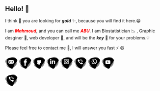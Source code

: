 ## Hello! 👋 

I think 🤔 you are looking for **_gold_** ✨, because you will find it here.😁

I am <span style="color:red">**_Mahmoud_**</span>, and you can call me <span style="color:red">**_ABU_**</span>. I am Biostatistician 📉 , Graphic desginer 🎯, web developer 🚀, and will be the **_key_** 🔑 for your problems.💡

Please feel free to contact me 💬, I will answer you fast ⚡ 😄 

[![](./mail-icon.png)](mailto:krakla@gmail.com)
[![](./fb-icon.png)](https://www.facebook.com/mazoum)
[![](./github-icon.png)](https://krakla.github.io)
[![](./in-icon.png)](https://www.linkedin.com/in/mazoum)
[![](./insta-icon.png)](https://www.instagram.com/krakla)
[![](./phon-icon.png)](tel:32465378094)
[![](./wtsup-icon.png)](https://wa.me/21627194715)
[![](./youtube-icon.png)](https://www.youtube.com/c/mazoum)

<a href="tel:+32-465378094" class="Blondie">![](./phon-icon.png)</a>
